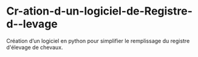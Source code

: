 # Cr-ation-d-un-logiciel-de-Registre-d--levage
 Création d’un logiciel en python pour simplifier le remplissage du registre d'élevage de chevaux.
